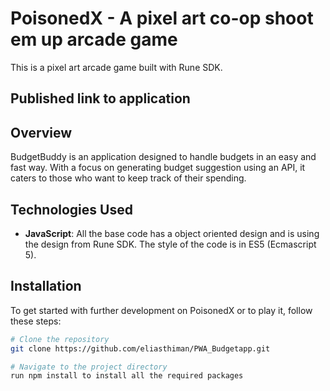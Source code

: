 # PoisonedX - A pixel art co-op shoot em up arcade game

This is a pixel art arcade game built with Rune SDK. 

## Published link to application



## Overview

BudgetBuddy is an application designed to handle budgets in an easy and fast way. With a focus on generating budget suggestion using an API, it caters to those who want to keep track of their spending. 

## Technologies Used

- **JavaScript**: All the base code has a object oriented design and is using the design from Rune SDK. The style of the code is in ES5 (Ecmascript 5).

## Installation

To get started with further development on PoisonedX or to play it, follow these steps:

```bash
# Clone the repository
git clone https://github.com/eliasthiman/PWA_Budgetapp.git

# Navigate to the project directory
run npm install to install all the required packages


